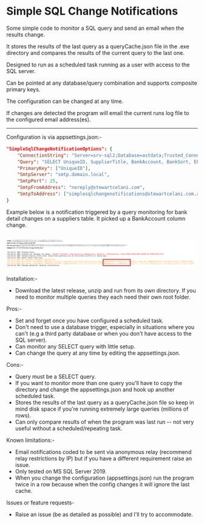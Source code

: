 ﻿# Simple SQL Change Notifications

Some simple code to monitor a SQL query and send an email when the results change.

It stores the results of the last query as a queryCache.json file in the .exe directory and compares the results of the current query to the last one.

Designed to run as a scheduled task running as a user with access to the SQL server.

Can be pointed at any database/query combination and supports composite primary keys.

The configuration can be changed at any time.

If changes are detected the program will email the current runs log file to the configured email address(es).

---

Configuration is via appsettings.json:-
```json
"SimpleSqlChangeNotificationOptions": {
    "ConnectionString": "Server=srv-sql2;Database=astdata;Trusted_Connection=True;TrustServerCertificate=True;",
    "Query": "SELECT UniqueID, SupplierTitle, BankAccount, BankSort, EFTReference, Terms FROM SUPPLIERS ORDER BY SUPPLIERTITLE",
    "PrimaryKey": ["UniqueID"],
    "SmtpServer": "smtp.domain.local",
    "SmtpPort": 25,
    "SmtpFromAddress": "noreply@stewartcelani.com",
    "SmtpToAddress": ["simplesqlchangenotifications@stewartcelani.com.au", "extraaddresseshere@example.com"]
}
```

Example below is a notification triggered by a query monitoring for bank detail changes on a suppliers table. It picked up a BankAccount column change.

![email-notification-example.png](email-notification-example.png)
---

Installation:-
- Download the latest release, unzip and run from its own directory. If you need to monitor multiple queries they each need their own root folder.

Pros:-
- Set and forget once you have configured a scheduled task.
- Don't need to use a database trigger, especially in situations where you can't (e.g a third party database or when you don't have access to the SQL server).
- Can monitor any SELECT query with little setup.
- Can change the query at any time by editing the appsettings.json.

Cons:-
- Query must be a SELECT query.
- If you want to monitor more than one query you'll have to copy the directory and change the appsettings.json and hook up another scheduled task.
- Stores the results of the last query as a queryCache.json file so keep in mind disk space if you're running extremely large queries (millions of rows).
- Can only compare results of when the program was last run -- not very useful without a scheduled/repeating task.

Known limitations:- 
- Email notifications coded to be sent via anonymous relay (recommend relay restrictions by IP) but if you have a different requirement raise an issue.
- Only tested on MS SQL Server 2019.
- When you change the configuration (appsettings.json) run the program twice in a row because when the config changes it will ignore the last cache.

Issues or feature requests-
- Raise an issue (be as detailed as possible) and I'll try to accommodate.
